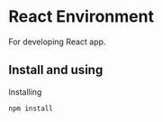 # React Environment

For developing React app.

## Install and using

Installing

```
npm install
```
